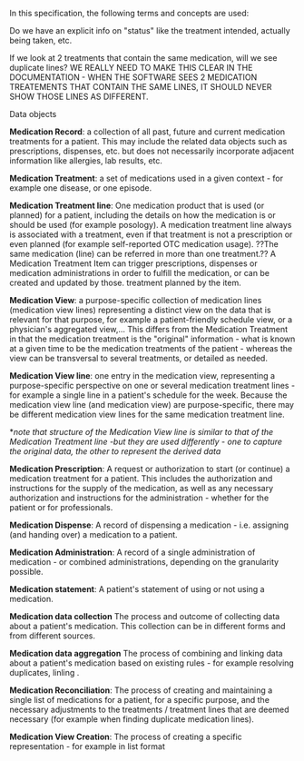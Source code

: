 In this specification, the following terms and concepts are used:


Do we have an explicit info on "status" like the treatment intended, actually being taken, etc.

If we look at 2 treatments that contain the same medication, will we see duplicate lines? 
WE REALLY NEED TO MAKE THIS CLEAR IN THE DOCUMENTATION - WHEN THE SOFTWARE SEES 2 MEDICATION TREATEMENTS THAT CONTAIN THE SAME LINES, IT SHOULD NEVER SHOW THOSE LINES AS DIFFERENT.


Data objects

**Medication Record**: a collection of all past, future and current medication treatments for a patient. This may include the related data objects such as prescriptions, dispenses, etc. but does not necessarily incorporate adjacent information like allergies, lab results, etc.

**Medication Treatment**: a set of medications used in a given context - for example one disease, or one episode. 

**Medication Treatment line**: One medication product that is used (or planned) for a patient, including the details on how the medication is or should be used (for example posology).
A medication treatment line always is associated with a treatment, even if that treatment is not a prescription or even planned (for example self-reported OTC medication usage). 
??The same medication (line) can be referred in more than one treatment.??
A Medication Treatment Item can trigger prescriptions, dispenses or medication administrations in order to fulfill the medication, or can be created and updated by those.
treatment planned by the item.

**Medication View**: a purpose-specific collection of medication lines (medication view lines) representing a distinct view on the data that is relevant for that purpose, for example a patient-friendly schedule view, or a physician's aggregated view,...
This differs from the Medication Treatment in that the medication treatment is the "original" information - what is known at a given time to be the medication treatments of the patient - whereas the view can be transversal to several treatments, or detailed as needed.

**Medication View line**: one entry in the medication view, representing a purpose-specific perspective on one or several medication treatment lines - for example a single line in a patient's schedule for the week.
Because the medication view line (and medication view) are purpose-specific, there may be different medication view lines for the same medication treatment line.

**note that structure of the Medication View line is similar to that of the Medication Treatment line -but they are used differently - one to capture the original data, the other to represent the derived data*


**Medication Prescription**: A request or authorization to start (or continue) a medication treatment for a patient. This includes the authorization and instructions for the supply of the medication, as well as any necessary authorization and instructions for the administration - whether for the patient or for professionals.

**Medication Dispense**: A record of dispensing a medication - i.e. assigning (and handing over) a medication to a patient.

**Medication Administration**: A record of a single administration of medication - or combined administrations, depending on the granularity possible.

**Medication statement**: A patient's statement of using or not using a medication.

**Medication data collection** The process and outcome of collecting data about a patient's medication. This collection can be in different forms and from different sources.

**Medication data aggregation** The process of combining and linking data about a patient's medication based on existing rules - for example resolving duplicates, linling .

**Medication Reconciliation**: The process of creating and maintaining a single list of medications for a patient, for a specific purpose, and the necessary adjustments to the treatments / treatment lines that are deemed necessary (for example when finding duplicate medication lines).

**Medication View Creation**: The process of creating a specific representation - for example in list format



  

